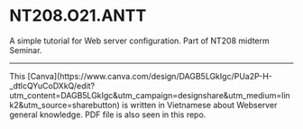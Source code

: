 # NT208.O21.ANTT
A simple tutorial for Web server configuration. Part of NT208 midterm Seminar.
<hr>
This [Canva](https://www.canva.com/design/DAGB5LGkIgc/PUa2P-H-_dtlcQYuCoDXkQ/edit?utm_content=DAGB5LGkIgc&utm_campaign=designshare&utm_medium=link2&utm_source=sharebutton) is written in Vietnamese about Webserver general knowledge. PDF file is also seen in this repo.
